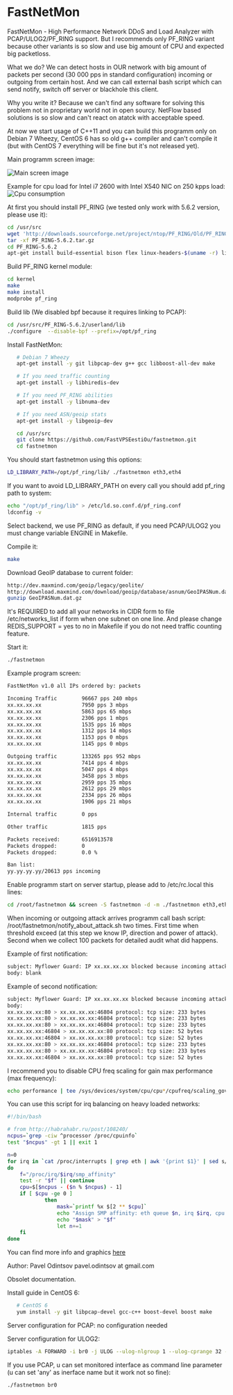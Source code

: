 FastNetMon
===========

FastNetMon - High Performance Network DDoS and Load Analyzer with PCAP/ULOG2/PF_RING support. But I recommends only PF_RING variant because other variants is so slow and use big amount of CPU and expected big packetloss.

What we do? We can detect hosts in OUR network with big amount of packets per second (30 000 pps in standard configuration) incoming or outgoing from certain host. And we can call external bash script which can send notify, switch off server or blackhole this client.

Why you write it? Because we can't find any software for solving this problem not in proprietary world not in open sourcу. NetFlow based solutions is so slow and can't react on atatck with acceptable speed.

At now we start usage of C++11 and you can build this programm only on Debian 7 Wheezy, CentOS 6 has so old g++ compiler and can't compile it (but with CentOS 7 everything will be fine but it's not released yet). 

Main programm screen image:

![Main screen image](fastnetmon_screen.png)

Example for cpu load for Intel i7 2600 with Intel X540 NIC on 250 kpps load:
![Cpu consumption](fastnetmon_stats.png)

At first you should install PF_RING (we tested only work with 5.6.2 version, please use it):

```bash
cd /usr/src
wget 'http://downloads.sourceforge.net/project/ntop/PF_RING/Old/PF_RING-5.6.2.tar.gz?r=http%3A%2F%2Fsourceforge.net%2Fprojects%2Fntop%2Ffiles%2FPF_RING%2F&ts=1393755620&use_mirror=kent' -OPF_RING-5.6.2.tar.gz
tar -xf PF_RING-5.6.2.tar.gz 
cd PF_RING-5.6.2
apt-get install build-essential bison flex linux-headers-$(uname -r) libnuma-dev
```

Build PF_RING kernel module:
```bash
cd kernel
make 
make install
modprobe pf_ring
```

Build lib (We disabled bpf because it requires linking to PCAP):
```bash
cd /usr/src/PF_RING-5.6.2/userland/lib
./configure  --disable-bpf --prefix=/opt/pf_ring
```

Install FastNetMon:

```bash
   # Debian 7 Wheezy
   apt-get install -y git libpcap-dev g++ gcc libboost-all-dev make

   # If you need traffic counting
   apt-get install -y libhiredis-dev

   # If you need PF_RING abilities 
   apt-get install -y libnuma-dev

   # If you need ASN/geoip stats
   apt-get install -y libgeoip-dev 

   cd /usr/src
   git clone https://github.com/FastVPSEestiOu/fastnetmon.git
   cd fastnetmon
```

You should start fastnetmon using this options:
```bash
LD_LIBRARY_PATH=/opt/pf_ring/lib/ ./fastnetmon eth3,eth4
```

If you want to avoid LD_LIBRARY_PATH on every call you should add pf_ring path to system:
```bash
echo "/opt/pf_ring/lib" > /etc/ld.so.conf.d/pf_ring.conf
ldconfig -v
```

Select backend, we use PF_RING as default, if you need PCAP/ULOG2 you must change variable ENGINE in Makefile.

Compile it:
```bash
make
```

Download GeoIP database to current folder:
```bash
http://dev.maxmind.com/geoip/legacy/geolite/
http://download.maxmind.com/download/geoip/database/asnum/GeoIPASNum.dat.gz
gunzip GeoIPASNum.dat.gz
```

It's REQUIRED to add all your networks in CIDR form to file /etc/networks_list if form when one subnet on one line. And please change REDIS_SUPPORT = yes to no in Makefile if you do not need traffic counting feature.

Start it:
```bash
./fastnetmon
```


Example program screen:
```bash
FastNetMon v1.0 all IPs ordered by: packets

Incoming Traffic        96667 pps 240 mbps
xx.xx.xx.xx             7950 pps 3 mbps
xx.xx.xx.xx             5863 pps 65 mbps
xx.xx.xx.xx             2306 pps 1 mbps
xx.xx.xx.xx             1535 pps 16 mbps
xx.xx.xx.xx             1312 pps 14 mbps
xx.xx.xx.xx             1153 pps 0 mbps
xx.xx.xx.xx             1145 pps 0 mbps

Outgoing traffic        133265 pps 952 mbps
xx.xx.xx.xx             7414 pps 4 mbps
xx.xx.xx.xx             5047 pps 4 mbps
xx.xx.xx.xx             3458 pps 3 mbps
xx.xx.xx.xx             2959 pps 35 mbps
xx.xx.xx.xx             2612 pps 29 mbps
xx.xx.xx.xx             2334 pps 26 mbps
xx.xx.xx.xx             1906 pps 21 mbps

Internal traffic        0 pps

Other traffic           1815 pps

Packets received:       6516913578
Packets dropped:        0
Packets dropped:        0.0 %

Ban list:
yy.yy.yy.yy/20613 pps incoming
```

Enable programm start on server startup, please add to /etc/rc.local this lines:
```bash
cd /root/fastnetmon && screen -S fastnetmon -d -m ./fastnetmon eth3,eth4
```

When incoming or outgoing attack arrives programm call bash script: /root/fastnetmon/notify_about_attack.sh two times. First time when threshold exceed (at this step we know IP, direction and power of attack). Second when we collect 100 packets for detailed audit what did happens.

Example of first notification:
```bash
subject: Myflower Guard: IP xx.xx.xx.xx blocked because incoming attack with power 120613 pps
body: blank
```

Example of second notification:
```bash
subject: Myflower Guard: IP xx.xx.xx.xx blocked because incoming attack with power 120613 pps
body:
xx.xx.xx.xx:80 > xx.xx.xx.xx:46804 protocol: tcp size: 233 bytes
xx.xx.xx.xx:80 > xx.xx.xx.xx:46804 protocol: tcp size: 233 bytes
xx.xx.xx.xx:80 > xx.xx.xx.xx:46804 protocol: tcp size: 233 bytes
xx.xx.xx.xx:46804 > xx.xx.xx.xx:80 protocol: tcp size: 52 bytes
xx.xx.xx.xx:46804 > xx.xx.xx.xx:80 protocol: tcp size: 52 bytes
xx.xx.xx.xx:80 > xx.xx.xx.xx:46804 protocol: tcp size: 233 bytes
xx.xx.xx.xx:80 > xx.xx.xx.xx:46804 protocol: tcp size: 233 bytes
xx.xx.xx.xx:46804 > xx.xx.xx.xx:80 protocol: tcp size: 52 bytes
```


I recommend you to disable CPU freq scaling for gain max performance (max frequency):
```bash
echo performance | tee /sys/devices/system/cpu/cpu*/cpufreq/scaling_governor
```

You can use this script for irq balancing on heavy loaded networks:
```bash
#!/bin/bash

# from http://habrahabr.ru/post/108240/
ncpus=`grep -ciw ^processor /proc/cpuinfo`
test "$ncpus" -gt 1 || exit 1

n=0
for irq in `cat /proc/interrupts | grep eth | awk '{print $1}' | sed s/\://g`
do
    f="/proc/irq/$irq/smp_affinity"
    test -r "$f" || continue
    cpu=$[$ncpus - ($n % $ncpus) - 1]
    if [ $cpu -ge 0 ]
            then
                mask=`printf %x $[2 ** $cpu]`
                echo "Assign SMP affinity: eth queue $n, irq $irq, cpu $cpu, mask 0x$mask"
                echo "$mask" > "$f"
                let n+=1
    fi
done
```

You can find more info and graphics [here](http://forum.nag.ru/forum/index.php?showtopic=89703)

Author: Pavel Odintsov pavel.odintsov at gmail.com

Obsolet documentation.

Install guide in CentOS 6:
```bash
   # CentOS 6
   yum install -y git libpcap-devel gcc-c++ boost-devel boost make
```

Server configuration for PCAP: no configuration needed

Server configuration for ULOG2:
```bash
iptables -A FORWARD -i br0 -j ULOG --ulog-nlgroup 1 --ulog-cprange 32 --ulog-qthreshold 45
```

If you use PCAP, u can set monitored interface as command line parameter (u can set 'any' as inerface name but it work not so fine):
```bash
./fastnetmon br0
``` 
